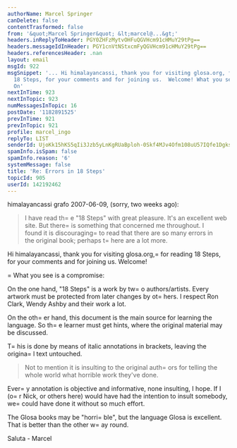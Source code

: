 ```yaml
---
authorName: Marcel Springer
canDelete: false
contentTrasformed: false
from: '&quot;Marcel Springer&quot; &lt;marcel@...&gt;'
headers.inReplyToHeader: PGY0ZHFzMytvOHFuQGVHcm91cHMuY29tPg==
headers.messageIdInHeader: PGY1cnVtNStxcmFyQGVHcm91cHMuY29tPg==
headers.referencesHeader: .nan
layout: email
msgId: 922
msgSnippet: '... Hi himalayancassi, thank you for visiting glosa.org, for reading
  18 Steps, for your comments and for joining us.  Welcome! What you see is a compromise:
  On'
nextInTime: 923
nextInTopic: 923
numMessagesInTopic: 16
postDate: '1182891525'
prevInTime: 921
prevInTopic: 921
profile: marcel_ingo
replyTo: LIST
senderId: UjoKk15hKS5qIi3Jzb5yLnKgRUaBploh-0Skf4MJv4Ofm108uU57IQfe1DgksJRrn8kCY7kYDlQLOYIn-xcBSv4SCnEVhZrYUtrieJK2
spamInfo.isSpam: false
spamInfo.reason: '6'
systemMessage: false
title: 'Re: Errors in 18 Steps'
topicId: 905
userId: 142192462
---
```


himalayancassi grafo 2007-06-09, (sorry, two weeks ago): 
 > I have read th=
e "18 Steps" with great pleasure. It's an excellent 
 > web site. But there=
 is something that concerned me throughout. I  
 > found it is discouraging=
 to read that there are so many errors in  
 > the original book; perhaps t=
here are a lot more. 

Hi himalayancassi, thank you for visiting glosa.org,=
 for reading 18
Steps, for your comments and for joining us.  Welcome!  


=
What you see is a compromise: 

On the one hand, "18 Steps" is a work by tw=
o authors/artists.
Every artwork must be protected from later changes by ot=
hers.  I
respect Ron Clark, Wendy Ashby and their work a lot.  

On the oth=
er hand, this document is the main source for learning the
language.  So th=
e learner must get hints, where the original material
may be discussed. 

T=
his is done by means of italic annotations in brackets, leaving the
origina=
l text untouched. 


 > Not to mention it is insulting to the original auth=
ors for telling
 > the whole world what horrible work they've done.  

Ever=
y annotation is objective and informative, none insulting, I
hope.  If I (o=
r Nick, or others here) would have had the intention to
insult somebody, we=
 could have done it without so much effort. 

The Glosa books may be "horri=
ble", but the language Glosa is
excellent.  That is better than the other w=
ay round. 

Saluta - Marcel 


